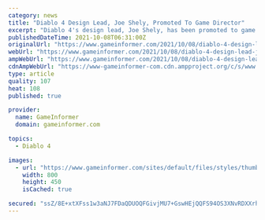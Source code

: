 ```yaml
---
category: news
title: "Diablo 4 Design Lead, Joe Shely, Promoted To Game Director"
excerpt: "Diablo 4's design lead, Joe Shely, has been promoted to game director and will now lead development on Diablo 4."
publishedDateTime: 2021-10-08T06:31:00Z
originalUrl: "https://www.gameinformer.com/2021/10/08/diablo-4-design-lead-joe-shely-promoted-to-game-director"
webUrl: "https://www.gameinformer.com/2021/10/08/diablo-4-design-lead-joe-shely-promoted-to-game-director"
ampWebUrl: "https://www.gameinformer.com/2021/10/08/diablo-4-design-lead-joe-shely-promoted-to-game-director?amp"
cdnAmpWebUrl: "https://www-gameinformer-com.cdn.ampproject.org/c/s/www.gameinformer.com/2021/10/08/diablo-4-design-lead-joe-shely-promoted-to-game-director?amp"
type: article
quality: 107
heat: 108
published: true

provider:
  name: GameInformer
  domain: gameinformer.com

topics:
  - Diablo 4

images:
  - url: "https://www.gameinformer.com/sites/default/files/styles/thumbnail/public/2021/10/08/b61d817e/scosglen_goatmen_1.jpg"
    width: 800
    height: 450
    isCached: true

secured: "ssZ/8E+xtXFss1w3aNJ7FDaQDUOQFGivjMU7+GswHEjQQFS94OS3XNvRDXXrhGtMmw6l8rKJYIrEKBqNf+De5g5v0FkEWUjLg3SfcCccGG9FMD1x5ZYzfldRIwUjCJ7ICVDxoprWRU5W4P+ufR7GBm5bQbcq5m78LfCNIB7wEYbSoXzda36FH/DcmqShrTRY+BYuIjUqjk4PyHeMwapeMXSrEkvqvfG52+g0meHcuMK6BLggSWi2/5T3oj34zPHYZ8OaZshz9bSEr16VZlIVqD+Tqnz61o3HzCONarZPIp+idJmyKCVVvWIwfGDpJUBiyB+W6raEXAu6/HTZub3joUtcZ86QrBk30ZJHiTNfbqs=;mqYuGcZFfxmL7ZwznrDq7w=="
---
```


